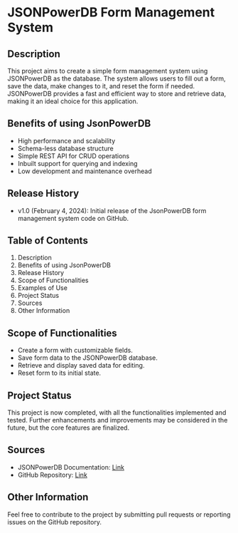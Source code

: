 # JSONPowerDB Form Management System

## Description

This project aims to create a simple form management system using JSONPowerDB as the database. The system allows users to fill out a form, save the data, make changes to it, and reset the form if needed. JSONPowerDB provides a fast and efficient way to store and retrieve data, making it an ideal choice for this application.

## Benefits of using JsonPowerDB

- High performance and scalability
- Schema-less database structure
- Simple REST API for CRUD operations
- Inbuilt support for querying and indexing
- Low development and maintenance overhead

## Release History

- v1.0 (February 4, 2024): Initial release of the JsonPowerDB form management system code on GitHub.

## Table of Contents

1. Description
2. Benefits of using JsonPowerDB
3. Release History
4. Scope of Functionalities
5. Examples of Use
6. Project Status
7. Sources
8. Other Information

## Scope of Functionalities

- Create a form with customizable fields.
- Save form data to the JSONPowerDB database.
- Retrieve and display saved data for editing.
- Reset form to its initial state.

## Project Status

This project is now completed, with all the functionalities implemented and tested. Further enhancements and improvements may be considered in the future, but the core features are finalized.

## Sources

- JSONPowerDB Documentation: [Link](https://login2explore.com/jpdb/docs.html#jpdb-command-request)
- GitHub Repository: [Link](https://github.com/geekieujjwal/L2X-Assignment)

## Other Information

Feel free to contribute to the project by submitting pull requests or reporting issues on the GitHub repository.
